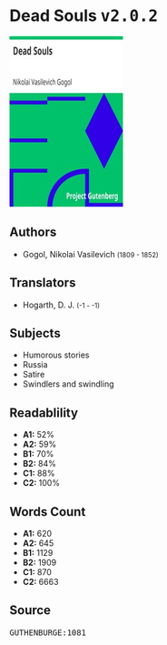 # Dead Souls <kbd>v2.0.2</kbd>

![](./cover.medium.jpg "")

## Authors


 - Gogol, Nikolai Vasilevich <small>(1809 - 1852)</small>

## Translators


 - Hogarth, D. J. <small>(-1 - -1)</small>

## Subjects


 - Humorous stories
 - Russia
 - Satire
 - Swindlers and swindling

## Readablility


 - **A1:** 52%
 - **A2:** 59%
 - **B1:** 70%
 - **B2:** 84%
 - **C1:** 88%
 - **C2:** 100%

## Words Count


 - **A1:** 620
 - **A2:** 645
 - **B1:** 1129
 - **B2:** 1909
 - **C1:** 870
 - **C2:** 6663

## Source


<kbd>GUTHENBURGE:1081</kbd>
